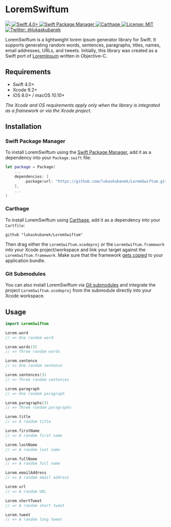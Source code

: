 # LoremSwiftum

<p align="left">
	<a href="https://github.com/lukaskubanek/LoremSwiftum/releases">
		<img src="https://img.shields.io/github/release/lukaskubanek/LoremSwiftum/all.svg?style=flat-square">
	</a>
	<a href="https://developer.apple.com/swift">
        <img src="https://img.shields.io/badge/Swift-4.0+-orange.svg?style=flat-square" alt="Swift 4.0+">
    </a>
    <a href="https://swift.org/package-manager">
        <img src="https://img.shields.io/badge/SPM-compatible-brightgreen.svg?style=flat-square" alt="Swift Package Manager">
    </a>
    <a href="https://github.com/Carthage/Carthage">
        <img src="https://img.shields.io/badge/Carthage-compatible-brightgreen.svg?style=flat-square" alt="Carthage">
    </a>
    <a href="LICENSE.md">
        <img src="https://img.shields.io/badge/license-MIT-lightgrey.svg?style=flat-square" alt="License: MIT">
    </a>
    <a href="https://twitter.com/lukaskubanek">
        <img src="https://img.shields.io/badge/contact-@lukaskubanek-olive.svg?style=flat-square" alt="Twitter: @lukaskubanek">
    </a>
</p>

LoremSwiftum is a lightweight lorem ipsum generator library for Swift. It supports generating random words, sentences, paragraphs, titles, names, email addresses, URLs, and tweets. Initially, this library was created as a Swift port of [LoremIpsum](https://github.com/lukaskubanek/LoremIpsum) written in Objective-C.

## Requirements

- Swift 4.0+
- Xcode 9.2+
- iOS 8.0+ / macOS 10.10+

*The Xcode and OS requirements apply only when the library is integrated as a framework or via the Xcode project.*

## Installation

### Swift Package Manager

To install LoremSwiftum using the [Swift Package Manager](https://swift.org/package-manager/), add it as a dependency into your `Package.swift` file:

```swift
let package = Package(
    ...
    dependencies: [
        .package(url: "https://github.com/lukaskubanek/LoremSwiftum.git", from: "2.2.0")
    ],
    ...
)
```

### Carthage

To install LoremSwiftum using [Carthage](https://github.com/Carthage/Carthage), add it as a dependency into your `Cartfile`:

```plain
github "lukaskubanek/LoremSwiftum"
```

Then drag either the `LoremSwiftum.xcodeproj` or the `LoremSwiftum.framework` into your Xcode project/workspace and link your target against the `LoremSwiftum.framework`. Make sure that the framework [gets copied](https://github.com/Carthage/Carthage#adding-frameworks-to-an-application) to your application bundle.

### Git Submodules

You can also install LoremSwiftum via [Git submodules](http://git-scm.com/book/en/v2/Git-Tools-Submodules) and integrate the project `LoremSwiftum.xcodeproj` from the submodule directly into your Xcode workspace.

## Usage

```swift
import LoremSwiftum

Lorem.word
// => One random word

Lorem.words(3)
// => Three random words

Lorem.sentence
// => One random sentence

Lorem.sentences(3)
// => Three random sentences

Lorem.paragraph
// => One random paragraph

Lorem.paragraphs(3)
// => Three random paragraphs

Lorem.title
// => A random title

Lorem.firstName
// => A random first name

Lorem.lastName
// => A random last name

Lorem.fullName
// => A random full name

Lorem.emailAddress
// => A random email address

Lorem.url
// => A random URL

Lorem.shortTweet
// => A random short tweet

Lorem.tweet
// => A random long tweet
```

